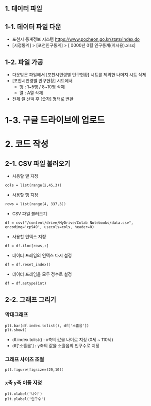 ## 1. 데이터 파일
## 1-1. 데이터 파일 다운
-  포천시 통계정보 시스템
    <https://www.pocheon.go.kr/stats/index.do>
- [시정통계] > [포천인구통계] > [ 0000년 0월 인구통계(게시용).xlsx]

## 1-2. 파일 가공
- 다운받은 파일에서 [포천시연령별 인구현황] 시트를 제외한 나머지 시트 삭제
- [포천시연령별 인구현황] 시트에서 
	- 행 : 1~5행 / 8~10행 삭제
	- 열 : A열 삭제
- 전체 셀 선택 후 [숫자] 형태로 변환

# 1-3. 구글 드라이브에 업로드


# 2. 코드 작성
## 2-1. CSV 파일 불러오기
- 사용할 열 지정
```
cols = list(range(2,45,3))
```

- 사용할 행 지정
```
rows = list(range(4, 337,3))
```

- CSV 파일 불러오기
```
df = csv("/content/drive/MyDrive/Colab Notebooks/data.csv", encoding='cp949', usecols=cols, header=0)
```

- 사용할 인덱스 지정
```
df = df.iloc[rows,:]
```

- 데이터 프레임의 인덱스 다시 설정
```
df = df.reset_index()
```

- 데이터 프레임을 모두 정수로 설정
```
df = df.astype(int)
```


## 2-2. 그래프 그리기
### 막대그래프
```
plt.bar(df.index.tolist(), df['소흘읍'])
plt.show()
```
- df.index.tolist() : x축의 값을 나이로 지정 (0세 ~ 110세)
- df['소흘읍'] : y축의 값을 소흘읍의 인구수로 지정

### 그래프 사이즈 조절
```
plt.figure(figsize=(20,10))
```

### x축 y축 이름 지정
```
plt.xlabel('나이')
plt.ylabel('인구수')
```
